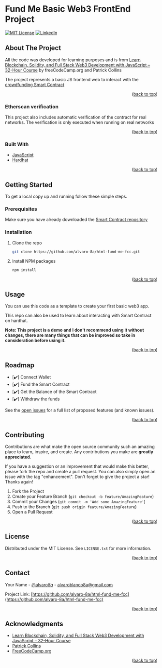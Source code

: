 # Fund Me Basic Web3 FrontEnd Project

<div id="top"></div>

[![MIT License][license-shield]][license-url]
[![LinkedIn][linkedin-shield]][linkedin-url]

<!-- ABOUT THE PROJECT -->

## About The Project

All the code was developed for learning purposes and is from [Learn Blockchain, Solidity, and Full Stack Web3 Development with JavaScript – 32-Hour Course](https://www.youtube.com/watch?v=gyMwXuJrbJQ&lis) by freeCodeCamp.org and Patrick Collins

The project represents a basic JS frontend web to interact with the [crowdfunding Smart Contract](https://github.com/alvaro-8a/hardhat-fund-me-fcc)

<p align="right">(<a href="#top">back to top</a>)</p>

### Etherscan verification

This project also includes automatic verification of the contract for real networks. The verification is only executed when running on real networks

<p align="right">(<a href="#top">back to top</a>)</p>

### Built With

-   [JavaScript](https://www.javascript.com/)
-   [Hardhat](https://hardhat.org/)

<p align="right">(<a href="#top">back to top</a>)</p>

<!-- GETTING STARTED -->

## Getting Started

To get a local copy up and running follow these simple steps.

### Prerequisites

Make sure you have already downloaded the [Smart Contract repository](https://github.com/alvaro-8a/hardhat-fund-me-fcc)

### Installation

1. Clone the repo
    ```sh
    git clone https://github.com/alvaro-8a/html-fund-me-fcc.git
    ```
2. Install NPM packages
    ```sh
    npm install
    ```

<p align="right">(<a href="#top">back to top</a>)</p>

<!-- USAGE EXAMPLES -->

## Usage

You can use this code as a template to create your first basic web3 app.

This repo can also be used to learn about interacting with Smart Contract on hardhat.

**Note: This project is a demo and I don't recommend using it without changes, there are many things that can be improved so take in consideration before using it.**

<p align="right">(<a href="#top">back to top</a>)</p>

<!-- ROADMAP -->

## Roadmap

-   [✔️] Connect Wallet
-   [✔️] Fund the Smart Contract
-   [✔️] Get the Balance of the Smart Contract
-   [✔️] Withdraw the funds

See the [open issues](https://github.com/alvaro-8a/html-fund-me-fcc/issues) for a full list of proposed features (and known issues).

<p align="right">(<a href="#top">back to top</a>)</p>

<!-- CONTRIBUTING -->

## Contributing

Contributions are what make the open source community such an amazing place to learn, inspire, and create. Any contributions you make are **greatly appreciated**.

If you have a suggestion or an improvement that would make this better, please fork the repo and create a pull request. You can also simply open an issue with the tag "enhancement".
Don't forget to give the project a star! Thanks again!

1. Fork the Project
2. Create your Feature Branch (`git checkout -b feature/AmazingFeature`)
3. Commit your Changes (`git commit -m 'Add some AmazingFeature'`)
4. Push to the Branch (`git push origin feature/AmazingFeature`)
5. Open a Pull Request

<p align="right">(<a href="#top">back to top</a>)</p>

<!-- LICENSE -->

## License

Distributed under the MIT License. See `LICENSE.txt` for more information.

<p align="right">(<a href="#top">back to top</a>)</p>

<!-- CONTACT -->

## Contact

Your Name - [@alvaro*8a*](https://twitter.com/alvaro_8a_) - alvaroblanco8a@gmail.com

Project Link: [https://github.com/alvaro-8a/html-fund-me-fcc](https://github.com/alvaro-8a/html-fund-me-fcc)

<p align="right">(<a href="#top">back to top</a>)</p>

<!-- ACKNOWLEDGMENTS -->

## Acknowledgments

-   [Learn Blockchain, Solidity, and Full Stack Web3 Development with JavaScript – 32-Hour Course](https://www.youtube.com/watch?v=gyMwXuJrbJQ&lis)
-   [Patrick Collins](https://www.youtube.com/c/PatrickCollins)
-   [FreeCodeCamp.org](https://www.youtube.com/c/Freecodecamp)

<p align="right">(<a href="#top">back to top</a>)</p>

<!-- MARKDOWN LINKS & IMAGES -->
<!-- https://www.markdownguide.org/basic-syntax/#reference-style-links -->

[contributors-shield]: https://img.shields.io/github/contributors/alvaro-8a/hardhat-fund-me-fcc.svg?style=for-the-badge
[contributors-url]: https://github.com/alvaro-8a/html-fund-me-fcc/graphs/contributors
[forks-shield]: https://img.shields.io/github/forks/alvaro-8a/hardhat-fund-me-fcc.svg?style=for-the-badge
[forks-url]: https://github.com/alvaro-8a/html-fund-me-fcc/network/members
[stars-shield]: https://img.shields.io/github/stars/alvaro-8a/hardhat-fund-me-fcc.svg?style=for-the-badge
[stars-url]: https://github.com/alvaro-8a/html-fund-me-fcc/stargazers
[issues-shield]: https://img.shields.io/github/issues/alvaro-8a/hardhat-fund-me-fcc.svg?style=for-the-badge
[issues-url]: https://github.com/alvaro-8a/html-fund-me-fcc/issues
[license-shield]: https://img.shields.io/github/license/alvaro-8a/hardhat-fund-me-fcc.svg?style=for-the-badge
[license-url]: https://github.com/alvaro-8a/html-fund-me-fcc/blob/master/LICENSE.txt
[linkedin-shield]: https://img.shields.io/badge/-LinkedIn-black.svg?style=for-the-badge&logo=linkedin&colorB=555
[linkedin-url]: https://linkedin.com/in/alvaro-blanco-ochoa-9b14561a9
[product-screenshot]: images/screenshot.png
